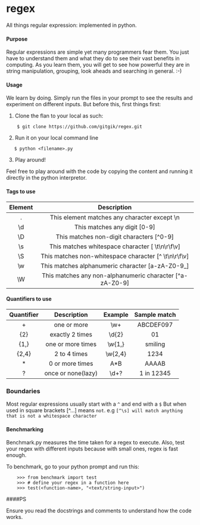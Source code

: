 # regex
All things regular expression: implemented in python.

#### Purpose
Regular expressions are simple yet many programmers fear them. You just have to understand them and what they do to see their vast benefits in computing.
As you learn them, you will get to see how powerful they are in string manipulation, grouping, look aheads and searching in general. :-)

#### Usage
We learn by doing. Simply run the files in your prompt to see the results and experiment on different inputs.
But before this, first things first:

1. Clone the flan to your local as such:

```
    $ git clone https://github.com/gitgik/regex.git
```

2. Run it on your local command line

```
   $ python <filename>.py
```

3. Play around!

Feel free to play around with the code by copying the content and running it directly in the python interpretor.


#### Tags to use
| Element        | Description                                              |
|:--------------:|:--------------------------------------------------------:|
| .              | This element matches any character except \n             |
| \d             | This matches any digit [0-9]                             |
| \D             | This matches non-digit characters [^0-9]                 |
| \s             | This matches whitespace character [ \t\n\r\f\v]          |
| \S             | This matches non-whitespace character [^ \t\n\r\f\v]     |
| \w             | This matches alphanumeric character [a-zA-Z0-9_]         |
| \W             | This matches any non-alphanumeric character [^a-zA-Z0-9] |

#### Quantifiers to use
| Quantifier        | Description       |   Example  | Sample match          |
|:-----------------:|:-----------------:|:----------:|:---------------------:|
| +                 | one or more       | \w+        | ABCDEF097             |
| {2}               | exactly 2 times   |  \d{2}     |   01                  |
| {1,}              | one or more times |  \w{1,}    | smiling               |
| {2,4}             | 2 to 4 times      |  \w{2,4}   | 1234                  |
| *                 | 0 or more times   |  A*B       | AAAAB                 |
| ?                 | once or none(lazy)|  \d+?      | 1 in 12345            |

### Boundaries
Most regular expressions usually start with a `^` and end with a `$`
But when used in square brackets [^...] means `not`.
e.g `[^\s] will match anything that is not a whitespace character `



#### Benchmarking
Benchmark.py measures the time taken for a regex to execute. Also, test your regex with different inputs because with small ones, regex is fast enough.

To benchmark, go to your python prompt and run this:
```
    >>> from benchmark import test
    >>> # define your regex in a function here
    >>> test(<function-name>, "<text/string-input>")
```

####PS

Ensure you read the docstrings and comments to understand how the code works.



